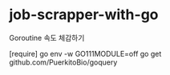 # job-scrapper-with-go
Goroutine 속도 체감하기

[require]
go env -w GO111MODULE=off
go get github.com/PuerkitoBio/goquery
